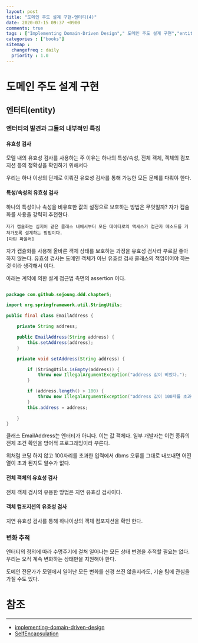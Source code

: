 ```yaml
---
layout: post
title: "도메인 주도 설계 구현-엔터티(4)"
date: 2020-07-15 09:37 +0900
comments: true
tags : ["Implementing Domain-Driven Design"," 도메인 주도 설계 구현","entity","엔터티"]
categories : ["books"]
sitemap :
  changefreq : daily
  priority : 1.0
---
```


# 도메인 주도 설계 구현

## 엔터티(entity)

### 엔터티의 발견과 그들의 내부적인 특징

#### 유효성 검사

모델 내의 유효성 검사를 사용하는 주 이유는 하나의 특성/속성, 전체 객체, 객체의 컴포지션 등의 정확성을 확인하기 위해서다

우리는 하나 이상의 단계로 이뤄진 유효성 검사를 통해 가능한 모든 문제를 다뤄야 한다.

#### 특성/속성의 유효성 검사

하나의 특성이나 속성을 비유효한 값의 설정으로 보호하는 방법은 무엇일까? 자가 캡슐화를 사용을 강력히 추천한다.

```
자가 캡슐화는 심지어 같은 클래스 내에서부터 모든 데이터로의 액세스가 접근자 메소드를 거쳐가도록 설계하는 방법이다.
[마틴 파울러]
```

자가 캡슐화를 사용해 올바른 객체 상태를 보호하는 과정을 유효성 검사라 부르길 좋아하지 않는다.
유효성 검사는 도메인 객체가 아닌 유효성 검사 클래스의 책임이어야 하는것 이라 생각해서 이다.

아래는 계약에 의한 설계 접근법 측면의 assertion 이다.

```java

package com.github.sejoung.ddd.chapter5;

import org.springframework.util.StringUtils;

public final class EmailAddress {

    private String address;

    public EmailAddress(String address) {
        this.setAddress(address);
    }

    private void setAddress(String address) {

        if (StringUtils.isEmpty(address)) {
            throw new IllegalArgumentException("address 값이 비었다.");
        }

        if (address.length() > 100) {
            throw new IllegalArgumentException("address 값이 100자를 초과하면 안된다.");
        }
        this.address = address;

    }
}


```

클래스 EmailAddress는 엔터티가 아니다. 이는 값 객체다. 일부 개발자는 이런 종류의 전제 조건 확인을 방어적 프로그래밍이라 부른다.

위처럼 코딩 하지 않고 100자리를 초과한 입력에서 dbms 오류를 그대로 내보내면 어떤 열이 초과 된지도 알수가 없다.

#### 전체 객체의 유효성 검사

전체 객체 검사의 유용한 방법은 지연 유효성 검사이다.

#### 객체 컴포지션의 유효성 검사

지연 유효성 검사를 통해 하나이상의 객체 컴포지션을 확인 한다.

### 변화 추적

엔터티의 정의에 따라 수명주기에 걸쳐 일어나는 모든 상태 변경을 추적할 필요는 없다.
우리는 오직 계속 변화하는 상태만을 지원해야 한다.

도메인 전문가가 모델에서 일어난 모든 변화를 신경 쓰진 않을지라도, 기술 팀에 관심을 가질 수도 있다.



# 참조
-----
* [implementing-domain-driven-design](https://www.oreilly.com/library/view/implementing-domain-driven-design/9780133039900/)
* [SelfEncapsulation](https://martinfowler.com/bliki/SelfEncapsulation.html)


